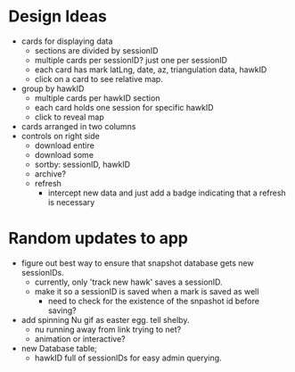 # Design Ideas

- cards for displaying data
  - sections are divided by sessionID
  - multiple cards per sessionID? just one per sessionID
  - each card has mark latLng, date, az, triangulation data, hawkID
  - click on a card to see relative map.
- group by hawkID
  - multiple cards per hawkID section
  - each card holds one session for specific hawkID
  - click to reveal map
- cards arranged in two columns
- controls on right side
  - download entire
  - download some
  - sortby: sessionID, hawkID
  - archive?
  - refresh
    - intercept new data and just add a badge indicating that a refresh is necessary

# Random updates to app

- figure out best way to ensure that snapshot database gets new sessionIDs.
  - currently, only 'track new hawk' saves a sessionID. 
  - make it so a sessionID is saved when a mark is saved as well
    - need to check for the existence of the snpashot id before saving?
- add spinning Nu gif as easter egg. tell shelby.
  - nu running away from link trying to net?
  - animation or interactive?
- new Database table;
  - hawkID full of sessionIDs for easy admin querying.